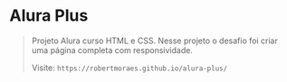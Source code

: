 # Alura Plus
> Projeto Alura curso HTML e CSS.
> Nesse projeto o desafio foi criar uma página completa com responsividade.
> 
> Visite: ``` https://robertmoraes.github.io/alura-plus/ ```
